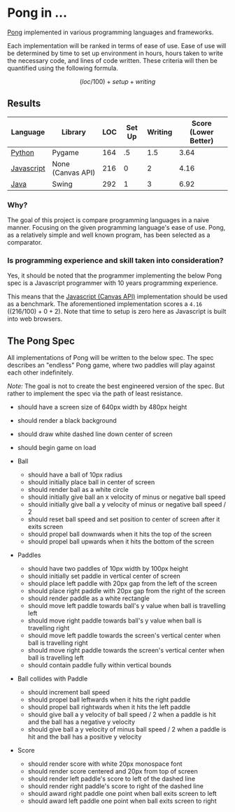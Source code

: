 # Pong in ...

[Pong](https://en.wikipedia.org/wiki/Pong) implemented in various programming languages and frameworks.

Each implementation will be ranked in terms of ease of use. Ease of use will be determined by time to set up environment in hours, hours taken to write the necessary code, and lines of code written. These criteria will then be quantified using the following formula.

$$
(loc/100) + setup + writing
$$

## Results

| Language                                        | Library           | LOC | Set Up | Writing | Score (Lower Better) |
| ----------------------------------------------- | ----------------- | --- | ------ | ------- | -------------------- |
| [Python](./python/pygame/README.md)             | Pygame            | 164 | .5     | 1.5     | 3.64                 |
| [Javascript](./javascript/canvas-api/README.md) | None (Canvas API) | 216 | 0      | 2       | 4.16                 |
| [Java](./java/swing/README.md)                  | Swing             | 292 | 1      | 3       | 6.92                 |

### Why?

The goal of this project is compare programming languages in a naive manner. Focusing on the given programming language's ease of use. Pong, as a relatively simple and well known program, has been selected as a comparator.

### Is programming experience and skill taken into consideration?

Yes, it should be noted that the programmer implementing the below Pong spec is a Javascript programmer with 10 years programming experience.

This means that the [Javascript (Canvas API)](https://github.com/coneonthefloor/pong-in/tree/master/javascript/canvas-api/README.md) implementation should be used as a benchmark. The aforementioned implementation scores a `4.16` ($(216/100) + 0 + 2$). Note that time to setup is zero here as Javascript is built into web browsers.

## The Pong Spec

All implementations of Pong will be written to the below spec. The spec describes an "endless" Pong game, where two paddles will play against each other indefinitely.

_Note:_ The goal is not to create the best engineered version of the spec. But rather to implement the spec via the path of least resistance.

- should have a screen size of 640px width by 480px height
- should render a black background
- should draw white dashed line down center of screen
- should begin game on load

- Ball

  - should have a ball of 10px radius
  - should initially place ball in center of screen
  - should render ball as a white circle
  - should initially give ball an x velocity of minus or negative ball speed
  - should initially give ball a y velocity of minus or negative ball speed / 2
  - should reset ball speed and set position to center of screen after it exits screen
  - should propel ball downwards when it hits the top of the screen
  - should propel ball upwards when it hits the bottom of the screen

- Paddles

  - should have two paddles of 10px width by 100px height
  - should initially set paddle in vertical center of screen
  - should place left paddle with 20px gap from the left of the screen
  - should place right paddle with 20px gap from the right of the screen
  - should render paddle as a white rectangle
  - should move left paddle towards ball's y value when ball is travelling left
  - should move right paddle towards ball's y value when ball is travelling right
  - should move left paddle towards the screen's vertical center when ball is travelling right
  - should move right paddle towards the screen's vertical center when ball is travelling left
  - should contain paddle fully within vertical bounds

- Ball collides with Paddle

  - should increment ball speed
  - should propel ball leftwards when it hits the right paddle
  - should propel ball rightwards when it hits the left paddle
  - should give ball a y velocity of ball speed / 2 when a paddle is hit and the ball has a negative y velocity
  - should give ball a y velocity of minus ball speed / 2 when a paddle is hit and the ball has a positive y velocity

- Score
  - should render score with white 20px monospace font
  - should render score centered and 20px from top of screen
  - should render left paddle's score to left of the dashed line
  - should render right paddle's score to right of the dashed line
  - should award right paddle one point when ball exits screen to left
  - should award left paddle one point when ball exits screen to right
